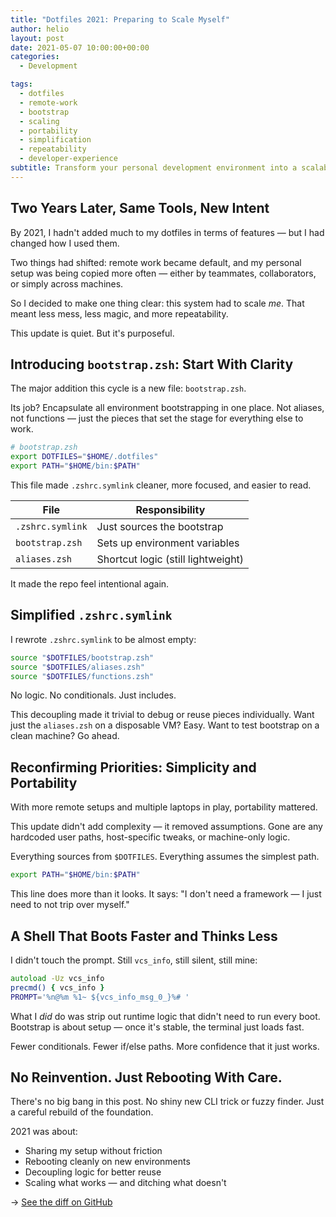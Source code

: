 ```yaml
---
title: "Dotfiles 2021: Preparing to Scale Myself"
author: helio
layout: post
date: 2021-05-07 10:00:00+00:00
categories:
  - Development

tags:
  - dotfiles
  - remote-work
  - bootstrap
  - scaling
  - portability
  - simplification
  - repeatability
  - developer-experience
subtitle: Transform your personal development environment into a scalable, portable system—with bootstrap clarity, simplified structure, and zero-friction sharing
---
```


## Two Years Later, Same Tools, New Intent

By 2021, I hadn't added much to my dotfiles in terms of features — but I had changed how I used them.

Two things had shifted: remote work became default, and my personal setup was being copied more often — either by teammates, collaborators, or simply across machines.

So I decided to make one thing clear: this system had to scale _me_. That meant less mess, less magic, and more repeatability.

This update is quiet. But it's purposeful.

## Introducing `bootstrap.zsh`: Start With Clarity

The major addition this cycle is a new file: `bootstrap.zsh`.

Its job? Encapsulate all environment bootstrapping in one place. Not aliases, not functions — just the pieces that set the stage for everything else to work.

```zsh
# bootstrap.zsh
export DOTFILES="$HOME/.dotfiles"
export PATH="$HOME/bin:$PATH"
```

This file made `.zshrc.symlink` cleaner, more focused, and easier to read.

| File             | Responsibility                     |
| ---------------- | ---------------------------------- |
| `.zshrc.symlink` | Just sources the bootstrap         |
| `bootstrap.zsh`  | Sets up environment variables      |
| `aliases.zsh`    | Shortcut logic (still lightweight) |

It made the repo feel intentional again.

## Simplified `.zshrc.symlink`

I rewrote `.zshrc.symlink` to be almost empty:

```zsh
source "$DOTFILES/bootstrap.zsh"
source "$DOTFILES/aliases.zsh"
source "$DOTFILES/functions.zsh"
```

No logic. No conditionals. Just includes.

This decoupling made it trivial to debug or reuse pieces individually.
Want just the `aliases.zsh` on a disposable VM? Easy. Want to test bootstrap on a clean machine? Go ahead.

## Reconfirming Priorities: Simplicity and Portability

With more remote setups and multiple laptops in play, portability mattered.

This update didn't add complexity — it removed assumptions. Gone are any hardcoded user paths, host-specific tweaks, or machine-only logic.

Everything sources from `$DOTFILES`. Everything assumes the simplest path.

```zsh
export PATH="$HOME/bin:$PATH"
```

This line does more than it looks. It says: "I don't need a framework — I just need to not trip over myself."

## A Shell That Boots Faster and Thinks Less

I didn't touch the prompt. Still `vcs_info`, still silent, still mine:

```zsh
autoload -Uz vcs_info
precmd() { vcs_info }
PROMPT='%n@%m %1~ ${vcs_info_msg_0_}%# '
```

What I _did_ do was strip out runtime logic that didn't need to run every boot. Bootstrap is about setup — once it's stable, the terminal just loads fast.

Fewer conditionals. Fewer if/else paths. More confidence that it just works.

## No Reinvention. Just Rebooting With Care.

There's no big bang in this post. No shiny new CLI trick or fuzzy finder. Just a careful rebuild of the foundation.

2021 was about:

- Sharing my setup without friction
- Rebooting cleanly on new environments
- Decoupling logic for better reuse
- Scaling what works — and ditching what doesn't

→ [See the diff on GitHub](https://github.com/helmedeiros/dotfiles/compare/f496fe8a1ab4a7a040e825f3b34c7d2d17dcb324...2f3256ec7595f125e946958c6820305fb939943b)
